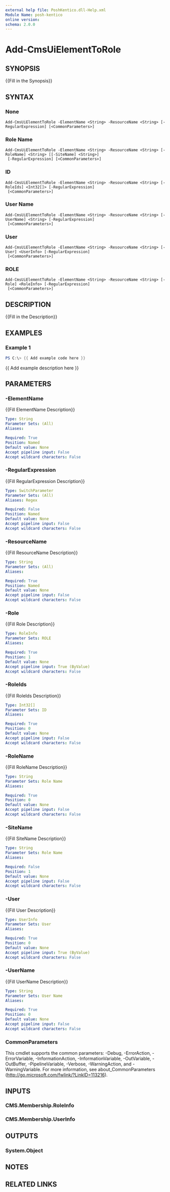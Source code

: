 ```yaml
---
external help file: PoshKentico.dll-Help.xml
Module Name: posh-kentico
online version:
schema: 2.0.0
---
```


# Add-CmsUiElementToRole

## SYNOPSIS
{{Fill in the Synopsis}}

## SYNTAX

### None
```
Add-CmsUiElementToRole -ElementName <String> -ResourceName <String> [-RegularExpression] [<CommonParameters>]
```

### Role Name
```
Add-CmsUiElementToRole -ElementName <String> -ResourceName <String> [-RoleName] <String> [[-SiteName] <String>]
 [-RegularExpression] [<CommonParameters>]
```

### ID
```
Add-CmsUiElementToRole -ElementName <String> -ResourceName <String> [-RoleIds] <Int32[]> [-RegularExpression]
 [<CommonParameters>]
```

### User Name
```
Add-CmsUiElementToRole -ElementName <String> -ResourceName <String> [-UserName] <String> [-RegularExpression]
 [<CommonParameters>]
```

### User
```
Add-CmsUiElementToRole -ElementName <String> -ResourceName <String> [-User] <UserInfo> [-RegularExpression]
 [<CommonParameters>]
```

### ROLE
```
Add-CmsUiElementToRole -ElementName <String> -ResourceName <String> [-Role] <RoleInfo> [-RegularExpression]
 [<CommonParameters>]
```

## DESCRIPTION
{{Fill in the Description}}

## EXAMPLES

### Example 1
```powershell
PS C:\> {{ Add example code here }}
```

{{ Add example description here }}

## PARAMETERS

### -ElementName
{{Fill ElementName Description}}

```yaml
Type: String
Parameter Sets: (All)
Aliases:

Required: True
Position: Named
Default value: None
Accept pipeline input: False
Accept wildcard characters: False
```

### -RegularExpression
{{Fill RegularExpression Description}}

```yaml
Type: SwitchParameter
Parameter Sets: (All)
Aliases: Regex

Required: False
Position: Named
Default value: None
Accept pipeline input: False
Accept wildcard characters: False
```

### -ResourceName
{{Fill ResourceName Description}}

```yaml
Type: String
Parameter Sets: (All)
Aliases:

Required: True
Position: Named
Default value: None
Accept pipeline input: False
Accept wildcard characters: False
```

### -Role
{{Fill Role Description}}

```yaml
Type: RoleInfo
Parameter Sets: ROLE
Aliases:

Required: True
Position: 1
Default value: None
Accept pipeline input: True (ByValue)
Accept wildcard characters: False
```

### -RoleIds
{{Fill RoleIds Description}}

```yaml
Type: Int32[]
Parameter Sets: ID
Aliases:

Required: True
Position: 0
Default value: None
Accept pipeline input: False
Accept wildcard characters: False
```

### -RoleName
{{Fill RoleName Description}}

```yaml
Type: String
Parameter Sets: Role Name
Aliases:

Required: True
Position: 0
Default value: None
Accept pipeline input: False
Accept wildcard characters: False
```

### -SiteName
{{Fill SiteName Description}}

```yaml
Type: String
Parameter Sets: Role Name
Aliases:

Required: False
Position: 1
Default value: None
Accept pipeline input: False
Accept wildcard characters: False
```

### -User
{{Fill User Description}}

```yaml
Type: UserInfo
Parameter Sets: User
Aliases:

Required: True
Position: 0
Default value: None
Accept pipeline input: True (ByValue)
Accept wildcard characters: False
```

### -UserName
{{Fill UserName Description}}

```yaml
Type: String
Parameter Sets: User Name
Aliases:

Required: True
Position: 0
Default value: None
Accept pipeline input: False
Accept wildcard characters: False
```

### CommonParameters
This cmdlet supports the common parameters: -Debug, -ErrorAction, -ErrorVariable, -InformationAction, -InformationVariable, -OutVariable, -OutBuffer, -PipelineVariable, -Verbose, -WarningAction, and -WarningVariable.
For more information, see about_CommonParameters (http://go.microsoft.com/fwlink/?LinkID=113216).

## INPUTS

### CMS.Membership.RoleInfo

### CMS.Membership.UserInfo

## OUTPUTS

### System.Object
## NOTES

## RELATED LINKS
